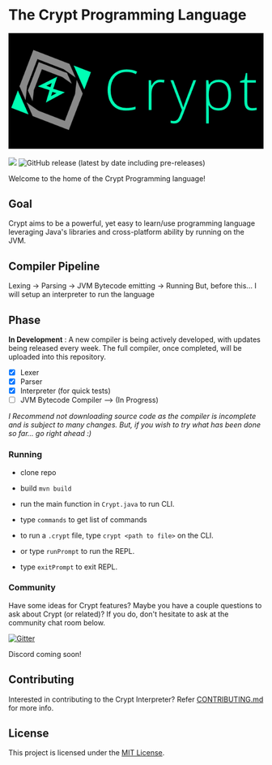 # The Crypt Programming Language

<img src="https://github.com/Crypt-Language/Crypt/blob/main/Logo/PNG/CryptLogoLarge_Dark.png" width="1000px" height="auto">

![](https://img.shields.io/github/license/Crypt-Language/Crypt)
![GitHub release (latest by date including pre-releases)](https://img.shields.io/github/v/release/Crypt-Language/Crypt?include_prereleases)

Welcome to the home of the Crypt Programming language!

## Goal
Crypt aims to be a powerful, yet easy to learn/use  programming language leveraging Java's libraries and cross-platform ability by running on the JVM.

## Compiler Pipeline
Lexing -> Parsing -> JVM Bytecode emitting -> Running
But, before this... I will setup an interpreter to run the language

## Phase
**In Development** : A new compiler is being actively developed, with updates being released every week. The full compiler, once completed, will be uploaded into this repository.

  - [x] Lexer
  - [x] Parser
  - [x] Interpreter (for quick tests)
  - [ ] JVM Bytecode Compiler --> (In Progress)

_I Recommend not downloading source code as the compiler is incomplete and is subject to many changes. But, if you wish to try what has been done so far... go right ahead :)_

### Running
 - clone repo
 - build `mvn build`
 - run the main function in `Crypt.java` to run CLI.
 - type `commands` to get list of commands
 - to run a `.crypt` file, type `crypt <path to file>` on the CLI.


 - or type `runPrompt` to run the REPL.
 - type `exitPrompt` to exit REPL.


### Community
Have some ideas for Crypt features? Maybe you have a couple questions to ask about Crypt (or related)? If you do, don't hesitate to ask at the community chat room below.

[![Gitter](https://badges.gitter.im/Crypt-Language/community.svg)](https://gitter.im/Crypt-Language/community?utm_source=badge&utm_medium=badge&utm_campaign=pr-badge)

Discord coming soon!

## Contributing

Interested in contributing to the Crypt Interpreter? Refer [CONTRIBUTING.md](https://github.com/Crypt-Language/Crypt/blob/main/CONTRIBUTING.md) for more info.

## License

This project is licensed under the [MIT License](https://github.com/Crypt-Language/Crypt/blob/main/LICENSE).
